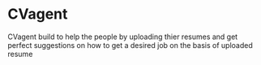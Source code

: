 # CVagent
CVagent build to help the people by uploading thier resumes and get perfect suggestions on how to get a desired job on the basis of uploaded resume
